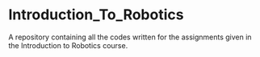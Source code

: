 # Introduction_To_Robotics
A repository containing all the codes written for the assignments given in the Introduction to Robotics course.
